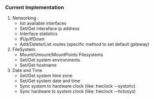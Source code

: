### Current Implementation 
1. Networking :
      * list available interfaces
      * Set/Get interaface ip address
      * Interface statistics
      * IfUp/IfDown
      * Add/Delete/List routes (specific method to set default gateway)
2. FileSystem:
      * Mount/Umount/MountPoints Filesystems
      * Set/Get system environments
      * Set/Get hostname
3. Date and Time
      * Set/Get system time zone
      * Set/Get system date and time
      * Sync system to hardware clock (like: hwclock --systohc)
      * Sync hardware to system clock (like: hwclock --hctosys)
